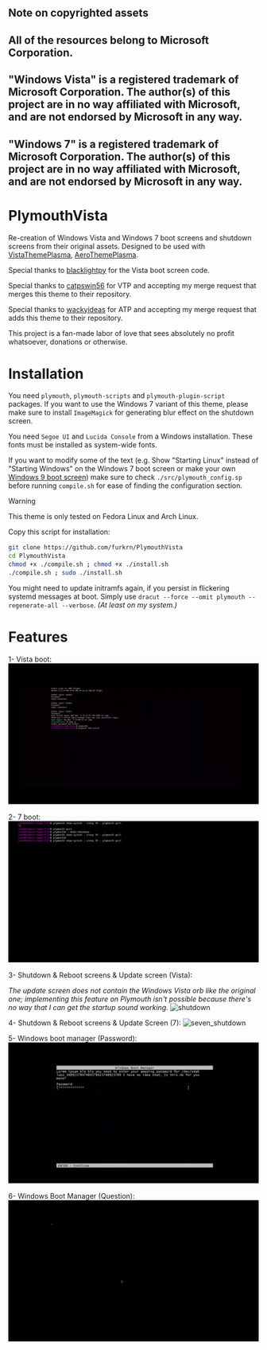 ## Note on copyrighted assets
## All of the resources belong to Microsoft Corporation.
## "Windows Vista" is a registered trademark of Microsoft Corporation. The author(s) of this project are in no way affiliated with Microsoft, and are not endorsed by Microsoft in any way.
## "Windows 7" is a registered trademark of Microsoft Corporation. The author(s) of this project are in no way affiliated with Microsoft, and are not endorsed by Microsoft in any way.

# PlymouthVista
Re-creation of Windows Vista and Windows 7 boot screens and shutdown screens from their original assets. Designed to be used with [VistaThemePlasma](https://gitgud.io/catpswin56/vistathemeplasma), [AeroThemePlasma](https://gitgud.io/wackyideas/AeroThemePlasma).

Special thanks to [blacklightpy](https://github.com/blacklightpy) for the Vista boot screen code.

Special thanks to [catpswin56](https://gitgud.io/catpswin56/vistathemeplasma) for VTP and accepting my merge request that merges this theme to their repository.

Special thanks to [wackyideas](https://gitgud.io/wackyideas) for ATP and accepting my merge request that adds this theme to their repository.

This project is a fan-made labor of love that sees absolutely no profit whatsoever, donations or otherwise.

# Installation

You need `plymouth`, `plymouth-scripts` and `plymouth-plugin-script` packages.
If you want to use the Windows 7 variant of this theme, please make sure to install `ImageMagick` for generating blur effect on the shutdown screen.

You need `Segoe UI` and `Lucida Console` from a Windows installation. These fonts must be installed as system-wide fonts.

If you want to modify some of the text (e.g. Show "Starting Linux" instead of "Starting Windows" on the Windows 7 boot screen or make your own [Windows 9 boot screen](https://crustywindo.ws/w/images/2/2a/Dilshad9-Boot.png)) make sure to check `./src/plymouth_config.sp` before running `compile.sh` for ease of finding the configuration section.

> [!WARNING]
> This theme is only tested on Fedora Linux and Arch Linux.

Copy this script for installation:
```sh
git clone https://github.com/furkrn/PlymouthVista
cd PlymouthVista
chmod +x ./compile.sh ; chmod +x ./install.sh
./compile.sh ; sudo ./install.sh
```

You might need to update initramfs again, if you persist in flickering systemd messages at boot. Simply use `dracut --force --omit plymouth --regenerate-all --verbose`. *(At least on my system.)*

# Features

1- Vista boot:
![boot](screenshots/boot.gif)

2- 7 boot:
![seven](screenshots/seven.gif)

3- Shutdown & Reboot screens & Update screen (Vista):

*The update screen does not contain the Windows Vista orb like the original one; implementing this feature on Plymouth isn't possible because there's no way that I can get the startup sound working.*
![shutdown](screenshots/shutdown.gif)

4- Shutdown & Reboot screens & Update Screen (7):
![seven_shutdown](screenshots/seven_shutdown.gif)

5- Windows boot manager (Password):
![password](screenshots/password.gif)

6- Windows Boot Manager (Question):
![question](screenshots/question.gif)

